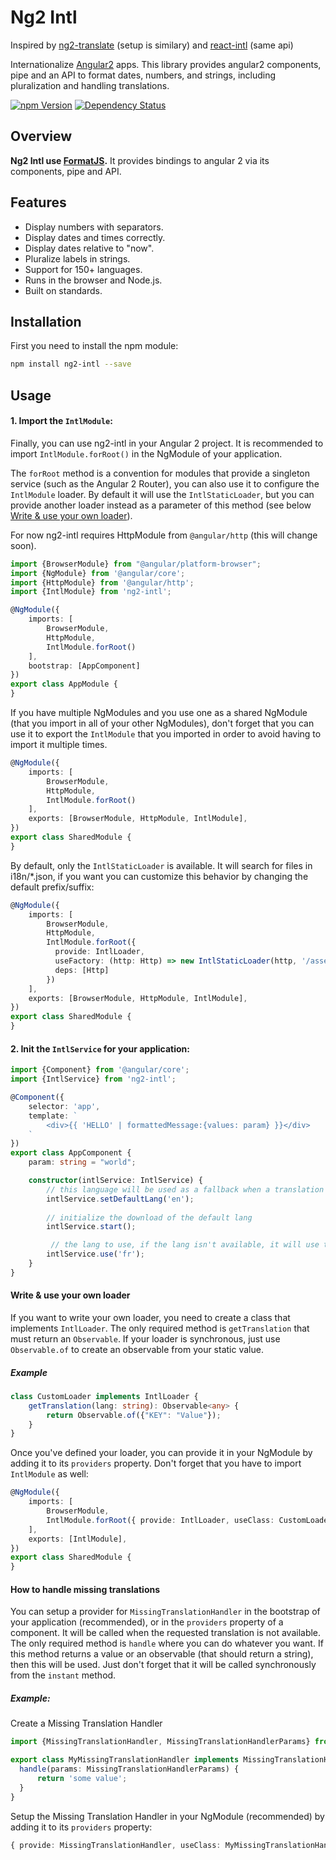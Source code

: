 Ng2 Intl
==========

Inspired by [ng2-translate][] (setup is similary) and [react-intl][] (same api)


Internationalize [Angular2][] apps. This library provides angular2 components, pipe and an API to format dates, numbers, and strings, including pluralization and handling translations.

[![npm Version][npm-badge]][npm]
[![Dependency Status][david-badge]][david]

Overview
--------

**Ng2 Intl use [FormatJS][].** It provides bindings to angular 2 via its components, pipe and API.

## Features

- Display numbers with separators.
- Display dates and times correctly.
- Display dates relative to "now".
- Pluralize labels in strings.
- Support for 150+ languages.
- Runs in the browser and Node.js.
- Built on standards.

## Installation
First you need to install the npm module:
```sh
npm install ng2-intl --save
```

## Usage
#### 1. Import the `IntlModule`:
Finally, you can use ng2-intl in your Angular 2 project.
It is recommended to import `IntlModule.forRoot()` in the NgModule of your application.


The `forRoot` method is a convention for modules that provide a singleton service (such as the Angular 2 Router), you can also use it to configure the `IntlModule` loader. By default it will use the `IntlStaticLoader`, but you can provide another loader instead as a parameter of this method (see below [Write & use your own loader](#write--use-your-own-loader)).

For now ng2-intl requires HttpModule from `@angular/http` (this will change soon).


```ts
import {BrowserModule} from "@angular/platform-browser";
import {NgModule} from '@angular/core';
import {HttpModule} from '@angular/http';
import {IntlModule} from 'ng2-intl';

@NgModule({
    imports: [
        BrowserModule,
        HttpModule,
        IntlModule.forRoot()
    ],
    bootstrap: [AppComponent]
})
export class AppModule {
}
```

If you have multiple NgModules and you use one as a shared NgModule (that you import in all of your other NgModules), don't forget that you can use it to export the `IntlModule` that you imported in order to avoid having to import it multiple times.

```ts
@NgModule({
    imports: [
        BrowserModule,
        HttpModule,
        IntlModule.forRoot()
    ],
    exports: [BrowserModule, HttpModule, IntlModule],
})
export class SharedModule {
}
```

By default, only the `IntlStaticLoader` is available. It will search for files in i18n/*.json, if you want you can customize this behavior by changing the default prefix/suffix:

```ts
@NgModule({
    imports: [
        BrowserModule,
        HttpModule,
        IntlModule.forRoot({ 
          provide: IntlLoader,
          useFactory: (http: Http) => new IntlStaticLoader(http, '/assets/i18n', '.json'),
          deps: [Http]
        })
    ],
    exports: [BrowserModule, HttpModule, IntlModule],
})
export class SharedModule {
}
```

#### 2. Init the `IntlService` for your application:

```ts
import {Component} from '@angular/core';
import {IntlService} from 'ng2-intl';

@Component({
    selector: 'app',
    template: `
        <div>{{ 'HELLO' | formattedMessage:{values: param} }}</div>
    `
})
export class AppComponent {
    param: string = "world";

    constructor(intlService: IntlService) {
        // this language will be used as a fallback when a translation isn't found in the current language
        intlService.setDefaultLang('en');
		
		// initialize the download of the default lang
		intlService.start();

         // the lang to use, if the lang isn't available, it will use the current loader to get them
        intlService.use('fr');
    }
}
```

#### Write & use your own loader
If you want to write your own loader, you need to create a class that implements `IntlLoader`.
The only required method is `getTranslation` that must return an `Observable`. If your loader is synchronous, just use `Observable.of` to create an observable from your static value.

##### Example
```ts
class CustomLoader implements IntlLoader {
    getTranslation(lang: string): Observable<any> {
        return Observable.of({"KEY": "Value"});
    }
}
```

Once you've defined your loader, you can provide it in your NgModule by adding it to its `providers` property.
Don't forget that you have to import `IntlModule` as well:
```ts
@NgModule({
    imports: [
        BrowserModule,
        IntlModule.forRoot({ provide: IntlLoader, useClass: CustomLoader })
    ],
    exports: [IntlModule],
})
export class SharedModule {
}
```

#### How to handle missing translations
You can setup a provider for `MissingTranslationHandler` in the bootstrap of your application (recommended), or in the `providers` property of a component.
It will be called when the requested translation is not available.
The only required method is `handle` where you can do whatever you want. If this method returns a value or an observable (that should return a string), then this will be used.
Just don't forget that it will be called synchronously from the `instant` method.

##### Example:
Create a Missing Translation Handler
```ts
import {MissingTranslationHandler, MissingTranslationHandlerParams} from 'ng2-intl';

export class MyMissingTranslationHandler implements MissingTranslationHandler {
  handle(params: MissingTranslationHandlerParams) {
      return 'some value';
  }
}
```

Setup the Missing Translation Handler in your NgModule (recommended) by adding it to its `providers` property:
```ts
{ provide: MissingTranslationHandler, useClass: MyMissingTranslationHandler }
```


[npm]: https://www.npmjs.org/package/ng2-intl
[npm-badge]: https://img.shields.io/npm/v/ng2-intl.svg?style=flat-square
[david]: https://david-dm.org/eyolas/ng2-intl
[david-badge]: https://img.shields.io/david/eyolas/ng2-intl.svg?style=flat-square
[travis]: https://travis-ci.org/eyolas/ng2-intl
[travis-badge]: https://img.shields.io/travis/eyolas/ng2-intl/master.svg?style=flat-square
[Angular2]: https://angular.io/
[ng2-translate]: https://github.com/ocombe/ng2-translate
[react-intl]: https://github.com/yahoo/react-intl
[FormatJS]: http://formatjs.io/
[FormatJS GitHub]: http://formatjs.io/github/
[Documentation]: https://github.com/eyolas/ng2-intl/wiki
[Getting Started]: https://github.com/eyolas/ng2-intl/wiki#getting-started
[Examples]: https://github.com/eyolas/ng2-intl/tree/master/examples
[CONTRIBUTING]: https://github.com/eyolas/ng2-intl/blob/master/CONTRIBUTING.md
[LICENSE file]: https://github.com/eyolas/ng2-intl/blob/master/LICENSE.md
